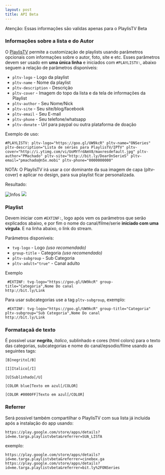 ```yaml
---
layout: post
title: API Beta
---
```


<p class="message">
 Atenção: Essas informações sāo validas apenas para o PlaylisTV Beta
</p>

### Informações sobre a lista e do Autor

O [PlaylisTV](https://play.google.com/store/apps/details?id=me.targa.iptvbr) permite a customização de playlists usando parâmetros opcionais com informações sobre o autor, foto, site e etc. Esses parâmetros devem ser usado em **uma única linha** e iniciados com `#PLAYLISTV:`, abaixo seguem a relação de parâmetros disponíveis:

  - `pltv-logo` - Logo da playlist
  - `pltv-name` - Nome da playlist
  - `pltv-description` - Descrição
  - `pltv-cover` - Imagem do topo da lista e da tela de informações da Playlist
  - `pltv-author` - Seu Nome/Nick
  - `pltv-site` - Seu site/blog/facebook
  - `pltv-email` - Seu E-mail
  - `pltv-phone` - Seu telefone/whatsapp
  - `pltv-donate` - Url para paypal ou outra plataforma de doação

Exemplo de uso:

`#PLAYLISTV: pltv-logo="https://goo.gl/UW9kcR" pltv-name="ONSeries" pltv-description="Lista de séries para PlaylisTV/IPTV" pltv-cover="http://i.ytimg.com/vi/UoMYfrdAmV8/maxresdefault.jpg" pltv-author="PMachado" pltv-site="http://bit.ly/DoarOnSerieS" pltv-email="pmachado@n5x.mobi" pltv-phone="0000000000"`

NOTA: O PlaylisTV irá usar a cor dominante da sua imagem de capa (pltv-cover) e aplicar no design, para sua playlist ficar personalizada.

Resultado:


![Infos](http://i.imgur.com/YaZqsqz.png)
![](http://i.imgur.com/BfoP0Ez.png)
### Playlist

Devem iniciar com `#EXTINF:`, logo após vem os parâmetros que serão explicados abaixo, e por fim o nome do canal/filme/serie
**iniciado com uma vírgula**.
E na linha abaixo, o link do stream.

 Parâmetros disponíveis:

  - `tvg-logo` - Logo *(uso recomendado)*
  - `group-title` - Categoria *(uso recomendado)*
  - `pltv-subgroup` - Sub Categoria
  - `pltv-adult="true"` - Canal adulto

Exemplo
```
 #EXTINF: tvg-logo="https://goo.gl/UW9kcR" group-title="Categoria",Nome Do canal
http://bit.ly/Link
```


Para usar subcategorias use a tag `pltv-subgroup`, exemplo:

```
 #EXTINF: tvg-logo="https://goo.gl/UW9kcR" group-title="Categoria" pltv-subgroup="Sub Categoria",Nome Do canal
http://bit.ly/Link
```

### Formataçaã de texto

É possivel usar **negrito**, _italico_, sublinhado e cores (html colors) para o texto das categorias, subcategorias e nome do canal/epsodio/filme usando as seguintes tags:


`[B]negrito[/B]`

`[I]Italico[/I]`

`[U]Sublinhado[/U]`

`[COLOR blue]Texto em azul[/COLOR]`

`[COLOR #0000FF]Texto em azul[/COLOR]`


### Referrer

Será possivel também compartilhar o PlaylisTV com sua lista já incluída após a instalação do app usando:

`https://play.google.com/store/apps/details?id=me.targa.playlistvbeta&referrer=SUA_LISTA`

exemplo:

`https://play.google.com/store/apps/details?id=me.targa.playlistvbeta&referrer=cinebox.ga`
`https://play.google.com/store/apps/details?id=me.targa.playlistvbeta&referrer=bit.ly%2FONSeries`
